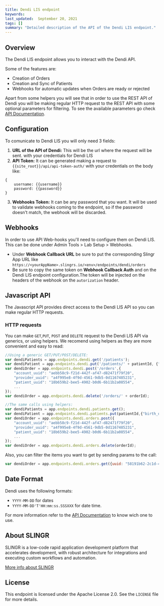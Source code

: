 ```yaml
---
title: Dendi LIS endpoint
keywords: 
last_updated:  September 20, 2021
tags: []
summary: "Detailed description of the API of the Dendi LIS endpoint."
---
```


## Overview

The Dendi LIS endpoint allows you to interact with the Dendi API.

Some of the features are:

- Creation of Orders
- Creation and Sync of Patients
- Webhooks for automatic updates when Orders are ready or rejected

Apart from some helpers you will see that in order to use the REST API of Dendi you will be making regular HTTP request to the REST API with some optional parameters for filtering. 
To see the available parameters go check [API Documentation](https://documenter.getpostman.com/view/12233883/T1Dv9FYf#intro).

## Configuration

To comunicate to Dendi LIS you will only need 3 fields:

1. **URL of the API of Dendi:** This will be the url where the request will be sent.
 with your credentials for Dendi LIS</li>
2. **API Token:** It can be generated making a request to `{{site_root}}/api/api-token-auth/` with your credentials on the body like:
```
{
    username: {{username}}
    password: {{password}}
}
```
3. **Webhooks Token:** It can be any password that you want. It will be used to validate webhooks coming to the endpoint, so if the password doesn't match, the webhook will be discarded.

## Webhooks

 In order to use API Web-hooks you'll need to configure them on Dendi LIS. This can be done under Admin Tools > Lab Setup > Webhooks. 
 - Under **Webhook Callback URL** be sure to put the corresponding Slingr App URL like `https://<yourAppName>.slingrs.io/<env>/endpoints/dendi/orders`
 - Be sure to copy the same token on **Webhook Callback Auth** and on the Dendi LIS endpoint configuration.The token will be injected on the headers of the webhook on the `autorization` header.

## Javascript API

The Javascript API provides direct access to the Dendi LIS API so you can make regular HTTP requests. 

### HTTP requests

You can make `GET`,`PUT`, `POST` and `DELETE` request to the Dendi LIS API via generics, or using helpers.
We recomend using helpers as they are more convenient and easy to read:

```js
//Using a generic GET/PUT/POST/DELETE:
var dendiPatients = app.endpoints.dendi.get('/patients');
var dendiPatient = app.endpoints.dendi.put('/patients/' + patientId, {"birth_date": "1980-01-05"});
var dendiOrder = app.endpoints.dendi.post('/orders',{   
    "account_uuid": "aebb58c9-f21d-442f-af47-d82471f79f20",
    "provider_uuid": "a4f995e8-4f9d-4561-9db5-0d1167485231",
    "patient_uuid": "18b659b2-bee5-4902-b0d6-6b11b2a08554",
    ...
});
var dendiOrder = app.endpoints.dendi.delete('/orders/' + orderId);

//The same calls using helpers:
var dendiPatients = app.endpoints.dendi.patients.get();
var dendiPatient = app.endpoints.dendi.patients.put(patientId,{"birth_date": "1980-01-05"});
var dendiOrder = app.endpoints.dendi.orders.post({   
    "account_uuid": "aebb58c9-f21d-442f-af47-d82471f79f20",
    "provider_uuid": "a4f995e8-4f9d-4561-9db5-0d1167485231",
    "patient_uuid": "18b659b2-bee5-4902-b0d6-6b11b2a08554",
    ...
});
var dendiOrder = app.endpoints.dendi.orders.delete(orderId);
```

Also, you can filter the items you want to get by sending params to the call:

```js
var dendiOrder = app.endpoints.dendi.orders.get({uuid: "58191b62-2c1d-427e-907d-b307446e0c2c"});//using params to filter the results
```

## Date Format

Dendi uses the following formats:  
- `YYYY-MM-DD` for dates
- `YYYY-MM-DD'T'HH:mm:ss.SSSXXX` for date time.

For more information refer to the [API Documentation](https://documenter.getpostman.com/view/12233883/T1Dv9FYf#intro) to know wich one to use.

## About SLINGR

SLINGR is a low-code rapid application development platform that accelerates development, with robust architecture for integrations and executing custom workflows and automation.

[More info about SLINGR](https://slingr.io)

## License

This endpoint is licensed under the Apache License 2.0. See the `LICENSE` file for more details.
